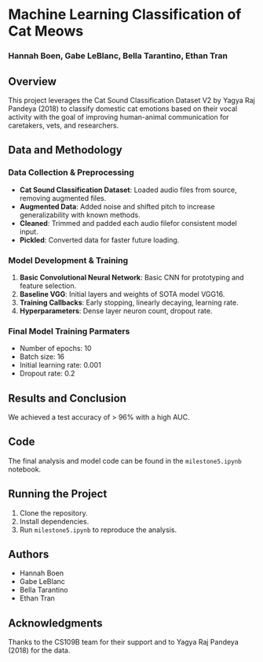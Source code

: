 # Machine Learning Classification of Cat Meows 

### Hannah Boen, Gabe LeBlanc, Bella Tarantino, Ethan Tran

## Overview 

This project leverages the Cat Sound Classification Dataset V2 by Yagya Raj Pandeya (2018) to classify domestic cat emotions based on their vocal activity with the goal of improving human-animal communication for caretakers, vets, and researchers.

## Data and Methodology

### Data Collection & Preprocessing

- **Cat Sound Classification Dataset**: Loaded audio files from source, removing augmented files. 
- **Augmented Data**: Added noise and shifted pitch to increase generalizability with known methods.
- **Cleaned**: Trimmed and padded each audio filefor consistent model input.
- **Pickled**: Converted data for faster future loading.

### Model Development & Training

1. **Basic Convolutional Neural Network**: Basic CNN for prototyping and feature selection.
2. **Baseline VGG**: Initial layers and weights of SOTA model VGG16.
3. **Training Callbacks**: Early stopping, linearly decaying, learning rate.
4. **Hyperparameters**: Dense layer neuron count, dropout rate.

### Final Model Training Parmaters
- Number of epochs: 10
- Batch size: 16
- Initial learning rate: 0.001
- Dropout rate: 0.2

## Results and Conclusion

We achieved a test accuracy of > 96% with a high AUC. 

## Code

The final analysis and model code can be found in the `milestone5.ipynb` notebook.

## Running the Project

1. Clone the repository.
2. Install dependencies.
3. Run `milestone5.ipynb` to reproduce the analysis.

## Authors

- Hannah Boen
- Gabe LeBlanc
- Bella Tarantino
- Ethan Tran

## Acknowledgments

Thanks to the CS109B team for their support and to Yagya Raj Pandeya (2018) for the data.
